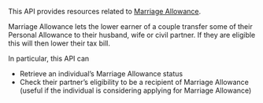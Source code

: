 This API provides resources related to [Marriage Allowance](https://www.gov.uk/marriage-allowance).

Marriage Allowance lets the lower earner of a couple transfer some of their Personal Allowance to their husband, wife or civil partner. If they are eligible this will then lower their tax bill.

In particular, this API can

* Retrieve an individual’s Marriage Allowance status
* Check their partner’s eligibility to be a recipient of Marriage Allowance (useful if the individual is considering applying for Marriage Allowance)